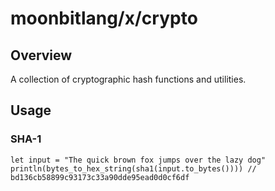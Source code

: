 # moonbitlang/x/crypto

## Overview

A collection of cryptographic hash functions and utilities.

## Usage

### SHA-1

```moonbit
let input = "The quick brown fox jumps over the lazy dog"
println(bytes_to_hex_string(sha1(input.to_bytes()))) // bd136cb58899c93173c33a90dde95ead0d0cf6df
```